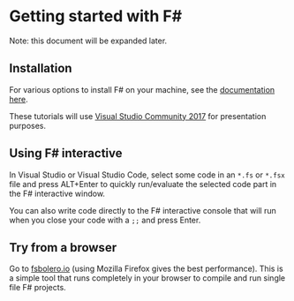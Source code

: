 # Getting started with F#

Note: this document will be expanded later.

## Installation

For various options to install F# on your machine, see the 
[documentation here](https://docs.microsoft.com/en-us/dotnet/fsharp/get-started/install-fsharp?tabs=windows).

These tutorials will use [Visual Studio Community 2017](https://visualstudio.microsoft.com/) for presentation purposes.

## Using F# interactive

In Visual Studio or Visual Studio Code, select some code in an `*.fs` or `*.fsx` file and press ALT+Enter
to quickly run/evaluate the selected code part in the F# interactive window.

You can also write code directly to the F# interactive console that will run when you close your code with a `;;` and press Enter.

## Try from a browser

Go to [fsbolero.io](fsbolero.io) (using Mozilla Firefox gives the best performance).
This is a simple tool that runs completely in your browser to compile and run single file F# projects.